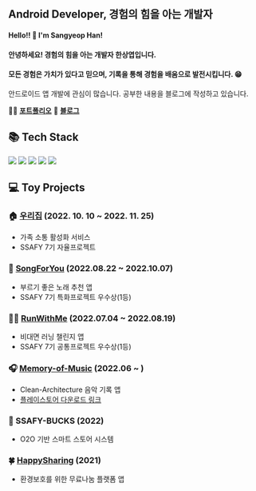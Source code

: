 ## Android Developer, 경험의 힘을 아는 개발자
#### Hello!! 👋 I'm Sangyeop Han! </br>
#### 안녕하세요! 경험의 힘을 아는 개발자 한상엽입니다.
#### 모든 경험은 가치가 있다고 믿으며, 기록을 통해 경험을 배움으로 발전시킵니다. 😁
안드로이드 앱 개발에 관심이 많습니다. 공부한 내용을 블로그에 작성하고 있습니다. </br>

💁‍♂️ [**포트폴리오**](https://sweltering-enthusiasm-d6a.notion.site/cc5a5bf472bd40e99bc659de25e72d35)
📝 [**블로그**](https://hanyeop.tistory.com/)

## 📚 Tech Stack

<div>
  <img src="https://img.shields.io/badge/android-3DDC84?style=flat&logo=android&logoColor=white"> 
  <img src="https://img.shields.io/badge/kotlin-7F52FF?style=flat&logo=kotlin&logoColor=white"> 
  <img src="https://img.shields.io/badge/firebase-FFCA28?style=flat&logo=firebase&logoColor=white">
  <img src="https://img.shields.io/badge/java-007396?style=flat&logo=java&logoColor=white"> 
  <img src="https://img.shields.io/badge/Jetpack Compose-4285F4?style=flat&logo=jetpack-compose&logoColor=white"> 
</div>

## 💻 Toy Projects

### 🏠 [우리집](https://github.com/6Android/OurHome) (2022. 10. 10 ~ 2022. 11. 25)
  * 가족 소통 활성화 서비스
  * SSAFY 7기 자율프로젝트

### 🎤 [SongForYou](https://github.com/TeamSongForYou-SongForYou/SongForYou) (2022.08.22 ~ 2022.10.07)
  * 부르기 좋은 노래 추천 앱
  * SSAFY 7기 특화프로젝트 우수상(1등)

### 🏃‍♂️ [RunWithMe](https://github.com/HanYeop/RunWithMe) (2022.07.04 ~ 2022.08.19)
  * 비대면 러닝 챌린지 앱
  * SSAFY 7기 공통프로젝트 우수상(1등)
  
### 🎧 [Memory-of-Music](https://github.com/HanYeop/Memory-of-Music-android-clean) (2022.06 ~ )
  * Clean-Architecture 음악 기록 앱
  * [플레이스토어 다운로드 링크](https://play.google.com/store/apps/details?id=com.hanyeop.mom)
  
### 🍿 SSAFY-BUCKS (2022)
  * O2O 기반 스마트 스토어 시스템
  
### 🍀 [HappySharing](https://github.com/HanYeop/Happy-Sharing) (2021)
* 환경보호를 위한 무료나눔 플랫폼 앱
